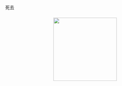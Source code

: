 <p align="left">死去</p>

###

<div align="center">
  <img height="200" src="https://media4.giphy.com/media/v1.Y2lkPTc5MGI3NjExMmF1ZGFhMjIyOGJ0M210NjFnZGF5dWRsdjNtNXhwMjhjOTI2eHUxYyZlcD12MV9pbnRlcm5hbF9naWZfYnlfaWQmY3Q9Zw/D9aSh4ymC0l7fCVLtg/giphy.gif"  />
</div>

###
